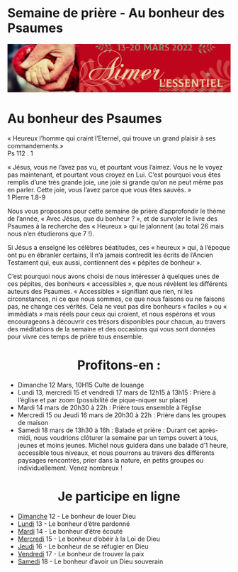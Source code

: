# Semaine de prière - Au bonheur des Psaumes
![alt text](images/SemaineDePriere.png "Semaine de priere")

<h1>Au bonheur des Psaumes</h1>
<p>
« Heureux l’homme qui craint l’Eternel, qui trouve un grand plaisir à ses commandements.»<br/>
Ps 112 . 1</p><p>
« Jésus, vous ne l’avez pas vu, et pourtant vous l’aimez. Vous ne le voyez pas maintenant,
et pourtant vous croyez en Lui. C’est pourquoi vous êtes remplis d’une très grande joie, une
joie si grande qu’on ne peut même pas en parler. Cette joie, vous l’avez parce que vous êtes
sauvés. »<br />
1 Pierre 1.8-9<br />
</p><p>
Nous vous proposons pour cette semaine de prière d’approfondir le thème de l’année,
« Avec Jésus, que du bonheur ? », et de survoler le livre des Psaumes à la recherche des
« Heureux » qui le jalonnent (au total 26 mais nous n’en étudierons que 7 !).
</p>
<p>Si Jésus a enseigné les célèbres béatitudes, ces « heureux » qui, à l’époque ont pu en ébranler
certains, Il n’a jamais contredit les écrits de l’Ancien Testament qui, eux aussi, contiennent des
« pépites de bonheur ».</p>
<p>C’est pourquoi nous avons choisi de nous intéresser à quelques unes de ces pépites, des
bonheurs « accessibles », que nous révèlent les différents auteurs des Psaumes.
« Accessibles » signifiant que rien, ni les circonstances, ni ce que nous sommes, ce que nous
faisons ou ne faisons pas, ne change ces vérités.
Cela ne veut pas dire bonheurs « faciles » ou « immédiats » mais réels pour ceux qui croient,
et nous espérons et vous encourageons à découvrir ces trésors disponibles pour chacun, au
travers des méditations de la semaine et des occasions qui vous sont données pour vivre ces
temps de prière tous ensemble.</p>
<center><h1>Profitons-en :</h1></center>

- Dimanche 12 Mars, 10H15 Culte de louange
- Lundi 13, mercredi 15 et vendredi 17 mars de 12h15 à 13h15 : Prière à l’église et par zoom (possibilité de pique-niquer sur place)
- Mardi 14 mars de 20h30 à 22h : Prière tous ensemble à l’église
- Mercredi 15 ou Jeudi 16 mars de 20h30 à 22h : Prière dans les groupes de maison
- Samedi 18 mars de 13h30 à 16h : Balade et prière : Durant cet après-midi, nous voudrions clôturer la semaine par un
temps ouvert à tous, jeunes et moins jeunes.
Michel nous guidera dans une balade d’1 heure, accessible tous
niveaux, et nous pourrons au travers des différents paysages
rencontrés, prier dans la nature, en petits groupes ou
individuellement.
Venez nombreux !

<center><h1>Je participe en ligne</h1></center>

- [Dimanche](dimanche.md)
 12 - Le bonheur de louer Dieu
- [Lundi](lundi.md)
 13 - Le bonheur d’être pardonné
- [Mardi](mardi.md)
 14 - Le bonheur d’être écouté
- [Mercredi](mercredi.md)
 15 - Le bonheur d’obéir à la Loi de Dieu
- [Jeudi](jeudi.md)
 16 - Le bonheur de se réfugier en Dieu
- [Vendredi](vendredi.md)
 17 - Le bonheur de trouver la paix
- [Samedi](samedi.md)
 18 - Le bonheur d’avoir un Dieu souverain

